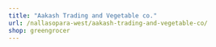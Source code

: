 ```yaml
---
title: "Aakash Trading and Vegetable co."
url: /nallasopara-west/aakash-trading-and-vegetable-co/
shop: greengrocer
---
```


